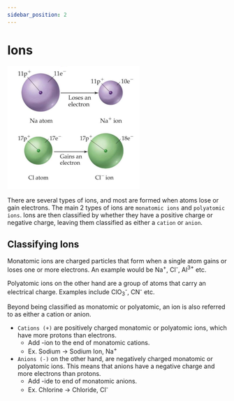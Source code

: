 ```yaml
---
sidebar_position: 2
---
```


# Ions

![Cation and Anion Image](/img/cation-anion.png)

There are several types of ions, and most are formed when atoms lose or gain electrons. The main 2 types of ions are `monatomic ions` and `polyatomic ions`. Ions are then classified by whether they have a positive charge or negative charge, leaving them classified as either a `cation` or `anion`.

## Classifying Ions

Monatomic ions are charged particles that form when a single atom gains or loses one or more electrons. An example would be Na<sup>+</sup>, Cl<sup>-</sup>, Al<sup>3+</sup> etc.

Polyatomic ions on the other hand are a group of atoms that carry an electrical charge. Examples include ClO<sub>3</sub><sup>-</sup>, CN<sup>-</sup> etc.

Beyond being classified as monatomic or polyatomic, an ion is also referred to as either a cation or anion. 
* `Cations (+)` are positively charged monatomic or polyatomic ions, which have more protons than electrons. 
    * Add -ion to the end of monatomic cations.
    * Ex. Sodium -> Sodium Ion, Na<sup>+</sup>
* `Anions (-)` on the other hand, are negatively charged monatomic or polyatomic ions. This means that anions have a negative charge and more electrons than protons.
    * Add -ide to end of monatomic anions.
    * Ex. Chlorine -> Chloride, Cl<sup>-</sup>